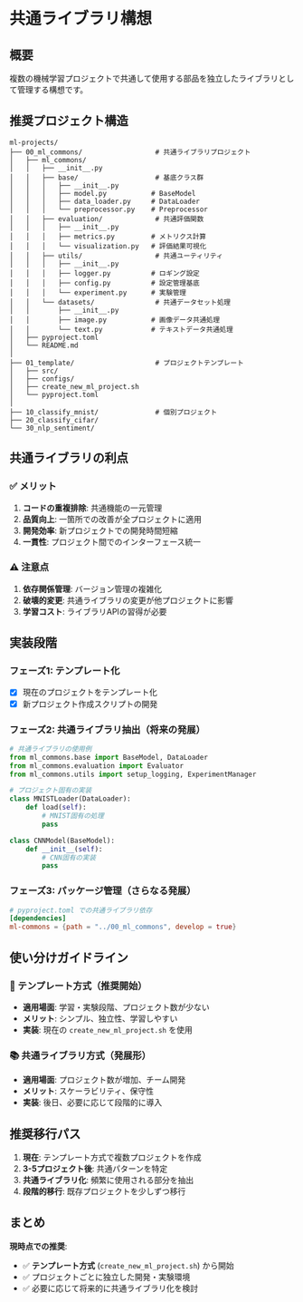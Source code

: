 # 共通ライブラリ構想

## 概要

複数の機械学習プロジェクトで共通して使用する部品を独立したライブラリとして管理する構想です。

## 推奨プロジェクト構造

```
ml-projects/
├── 00_ml_commons/                  # 共通ライブラリプロジェクト
│   ├── ml_commons/
│   │   ├── __init__.py
│   │   ├── base/                   # 基底クラス群
│   │   │   ├── __init__.py
│   │   │   ├── model.py           # BaseModel
│   │   │   ├── data_loader.py     # DataLoader
│   │   │   └── preprocessor.py    # Preprocessor
│   │   ├── evaluation/             # 共通評価関数
│   │   │   ├── __init__.py
│   │   │   ├── metrics.py         # メトリクス計算
│   │   │   └── visualization.py   # 評価結果可視化
│   │   ├── utils/                  # 共通ユーティリティ
│   │   │   ├── __init__.py
│   │   │   ├── logger.py          # ロギング設定
│   │   │   ├── config.py          # 設定管理基底
│   │   │   └── experiment.py      # 実験管理
│   │   └── datasets/               # 共通データセット処理
│   │       ├── __init__.py
│   │       ├── image.py           # 画像データ共通処理
│   │       └── text.py            # テキストデータ共通処理
│   ├── pyproject.toml
│   └── README.md
│
├── 01_template/                    # プロジェクトテンプレート
│   ├── src/
│   ├── configs/
│   ├── create_new_ml_project.sh
│   └── pyproject.toml
│
├── 10_classify_mnist/              # 個別プロジェクト
├── 20_classify_cifar/
└── 30_nlp_sentiment/
```

## 共通ライブラリの利点

### ✅ メリット
1. **コードの重複排除**: 共通機能の一元管理
2. **品質向上**: 一箇所での改善が全プロジェクトに適用
3. **開発効率**: 新プロジェクトでの開発時間短縮
4. **一貫性**: プロジェクト間でのインターフェース統一

### ⚠️ 注意点
1. **依存関係管理**: バージョン管理の複雑化
2. **破壊的変更**: 共通ライブラリの変更が他プロジェクトに影響
3. **学習コスト**: ライブラリAPIの習得が必要

## 実装段階

### フェーズ1: テンプレート化
- [x] 現在のプロジェクトをテンプレート化
- [x] 新プロジェクト作成スクリプトの開発

### フェーズ2: 共通ライブラリ抽出（将来の発展）
```python
# 共通ライブラリの使用例
from ml_commons.base import BaseModel, DataLoader
from ml_commons.evaluation import Evaluator
from ml_commons.utils import setup_logging, ExperimentManager

# プロジェクト固有の実装
class MNISTLoader(DataLoader):
    def load(self):
        # MNIST固有の処理
        pass

class CNNModel(BaseModel):
    def __init__(self):
        # CNN固有の実装
        pass
```

### フェーズ3: パッケージ管理（さらなる発展）
```toml
# pyproject.toml での共通ライブラリ依存
[dependencies]
ml-commons = {path = "../00_ml_commons", develop = true}
```

## 使い分けガイドライン

### 🎯 テンプレート方式（推奨開始）
- **適用場面**: 学習・実験段階、プロジェクト数が少ない
- **メリット**: シンプル、独立性、学習しやすい
- **実装**: 現在の `create_new_ml_project.sh` を使用

### 📚 共通ライブラリ方式（発展形）
- **適用場面**: プロジェクト数が増加、チーム開発
- **メリット**: スケーラビリティ、保守性
- **実装**: 後日、必要に応じて段階的に導入

## 推奨移行パス

1. **現在**: テンプレート方式で複数プロジェクトを作成
2. **3-5プロジェクト後**: 共通パターンを特定
3. **共通ライブラリ化**: 頻繁に使用される部分を抽出
4. **段階的移行**: 既存プロジェクトを少しずつ移行

## まとめ

**現時点での推奨**: 
- ✅ **テンプレート方式** (`create_new_ml_project.sh`) から開始
- ✅ プロジェクトごとに独立した開発・実験環境
- ✅ 必要に応じて将来的に共通ライブラリ化を検討
